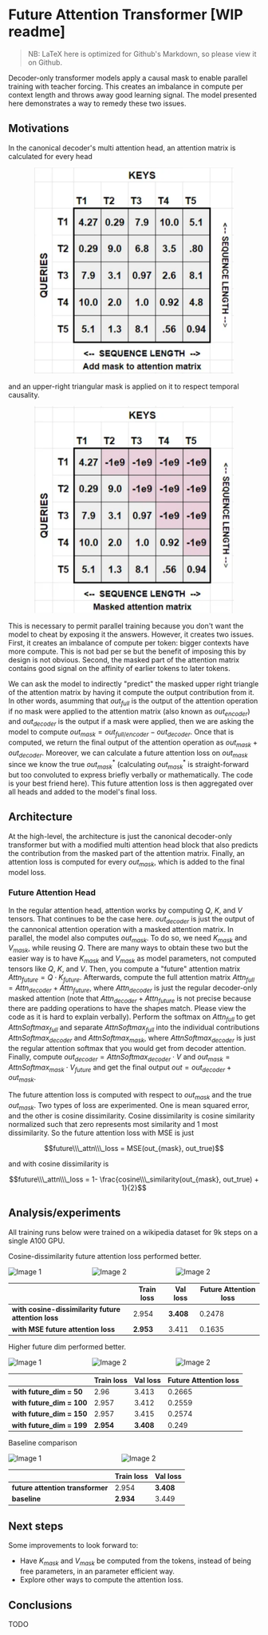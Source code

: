 # Future Attention Transformer [WIP readme]
> NB: LaTeX here is optimized for Github's Markdown, so please view it on Github.

Decoder-only transformer models apply a causal mask to enable parallel training with teacher forcing. This creates an imbalance in compute per context length and throws away good learning signal. The model presented here demonstrates a way to remedy these two issues.

## Motivations

In the canonical decoder's multi attention head, an attention matrix is calculated for every head

<div align="center">
  <img src="assets/matrix_2.png" alt="sdasd" width="400">
</div>

and an upper-right triangular mask is applied on it to respect temporal causality.

<div align="center">
  <img src="assets/matrix_3.png" alt="sdasd" width="400">
</div>

This is necessary to permit parallel training because you don't want the model to cheat by exposing it the answers. However, it creates two issues. First, it creates an imbalance of compute per token: bigger contexts have more compute. This is not bad per se but the benefit of imposing this by design is not obvious. Second, the masked part of the attention matrix contains good signal on the affinity of earlier tokens to later tokens.

We can ask the model to indirectly "predict" the masked upper right triangle of the attention matrix by having it compute the output contribution from it. In other words, asumming that $out_{full}$ is the output of the attention operation if no mask were applied to the attention matrix (also known as $out_{encoder}$) and $out_{decoder}$ is the output if a mask were applied, then we are asking the model to compute $out_{mask} = out_{full/encoder} - out_{decoder}$. Once that is computed, we return the final output of the attention operation as $out_{mask} + out_{decoder}$. Moreover, we can calculate a future attention loss on $out_{mask}$ since we know the true $out_{mask}^{*}$ (calculating $out_{mask}^{*}$ is straight-forward but too convoluted to express briefly verbally or mathematically. The code is your best friend here). This future attention loss is then aggregated over all heads and added to the model's final loss.

## Architecture

At the high-level, the architecture is just the canonical decoder-only transformer but with a modified multi attention head block that also predicts the contribution from the masked part of the attention matrix. Finally, an attention loss is computed for every $out_{mask}$, which is added to the final model loss.

### Future Attention Head

In the regular attention head, attention works by computing $Q$, $K$, and $V$ tensors. That continues to be the case here. $out_{decoder}$ is just the output of the cannonical attention operation with a masked attention matrix. In parallel, the model also computes $out_{mask}$. To do so, we need $K_{mask}$ and $V_{mask}$, while reusing $Q$. There are many ways to obtain these two but the easier way is to have $K_{mask}$ and $V_{mask}$ as model parameters, not computed tensors like $Q$, $K$, and $V$. Then, you compute a "future" attention matrix $Attn_{future} = Q \cdot K_{future}$. Afterwards, compute the full attention matrix $Attn_{full} = Attn_{decoder} + Attn_{future}$, where $Attn_{decoder}$ is just the regular decoder-only masked attention (note that $Attn_{decoder} + Attn_{future}$ is not precise because there are padding operations to have the shapes match. Please view the code as it is hard to explain verbally). Perform the softmax on $Attn_{full}$ to get $AttnSoftmax_{full}$ and separate $AttnSoftmax_{full}$ into the individual contributions $AttnSoftmax_{decoder}$ and $AttnSoftmax_{mask}$, where $AttnSoftmax_{decoder}$ is just the regular attention softmax that you would get from decoder attention. Finally, compute $out_{decoder}= AttnSoftmax_{decoder} \cdot V$ and $out_{mask}= AttnSoftmax_{mask} \cdot V_{future}$ and get the final output $out = out_{decoder} + out_{mask}$. 

The future attention loss is computed with respect to $out_{mask}$ and the true $out_{mask}$. Two types of loss are experimented. One is mean squared error, and the other is cosine dissimilarity. Cosine dissimilarity is cosine similarity normalized such that zero represents most similarity and 1 most dissimilarity. So the future attention loss with MSE is just

$$future\\\_attn\\\_loss = MSE(out_{mask}, out_true)$$

and with cosine dissimilarity is

$$future\\\_attn\\\_loss = 1- \frac{cosine\\\_similarity(out_{mask}, out_true) + 1}{2}$$

## Analysis/experiments

All training runs below were trained on a wikipedia dataset for 9k steps on a single A100 GPU.

Cosine-dissimilarity future attention loss performed better.

<div style="display: flex; overflow-x: auto; white-space: nowrap;">
  <img src="assets/train_loss.svg" alt="Image 1" style="width: 45%;"/>
  <img src="assets/val_loss.svg" alt="Image 2" style="width: 45%;"/>
    <img src="assets/future_loss.svg" alt="Image 2" style="width: 45%;"/>
</div>

|   | Train loss | Val loss | Future Attention loss |
|---|----------|----------|----------|
| **with cosine-dissimilarity future attention loss** | 2.954 | **3.408** | 0.2478 |
| **with MSE future attention loss** | **2.953** | 3.411 | 0.1635 |


Higher future dim performed better.

<div style="display: flex; overflow-x: auto; white-space: nowrap;">
  <img src="assets/dim_train_loss.svg" alt="Image 1" style="width: 45%;"/>
  <img src="assets/dim_val_loss.svg" alt="Image 2" style="width: 45%;"/>
    <img src="assets/dim_future_loss.svg" alt="Image 2" style="width: 45%;"/>
</div>

|   | Train loss | Val loss | Future Attention loss |
|---|----------|----------|----------|
| **with future_dim = 50** | 2.96 | 3.413 | 0.2665 |
| **with future_dim = 100** | 2.957 | 3.412 | 0.2559 |
| **with future_dim = 150** | 2.957 | 3.415 | 0.2574 |
| **with future_dim = 199** | **2.954** | **3.408** | 0.249 |

Baseline comparison

<div style="display: flex; overflow-x: auto; white-space: nowrap;">
  <img src="assets/base_train_loss.svg" alt="Image 1" style="width: 45%;"/>
  <img src="assets/base_val_loss.svg" alt="Image 2" style="width: 45%;"/>
</div>

|   | Train loss | Val loss |
|---|----------|----------|
| **future attention transformer** | 2.954 | **3.408** |
| **baseline** | **2.934** | 3.449 |


## Next steps

Some improvements to look forward to:
- Have $K_{mask}$ and $V_{mask}$ be computed from the tokens, instead of being free parameters, in an parameter efficient way.
- Explore other ways to compute the attention loss.

## Conclusions

TODO